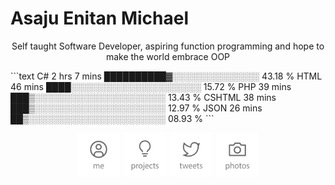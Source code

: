 # Asaju Enitan Michael

<p align="center">
  Self taught Software Developer, aspiring function programming and hope to make the world embrace OOP
</p>
<!--START_SECTION:waka-->
```text
C#       2 hrs 7 mins    ██████████▓░░░░░░░░░░░░░░   43.18 % 
HTML     46 mins         ████░░░░░░░░░░░░░░░░░░░░░   15.72 % 
PHP      39 mins         ███▒░░░░░░░░░░░░░░░░░░░░░   13.43 % 
CSHTML   38 mins         ███▒░░░░░░░░░░░░░░░░░░░░░   12.97 % 
JSON     26 mins         ██▒░░░░░░░░░░░░░░░░░░░░░░   08.93 % 
```
<!--END_SECTION:waka-->
<p align="center">
    <a href="https://strae.dev/"><img src="https://github.com/en1tan/en1tan/raw/main/me.svg?sanitize=true" alt="Me" height="70" /></a>
    <!--<a href="https://antfu.me/blog"><img src='https://github.com/en1tan/en1tan/raw/main/blog.svg?sanitize=true' alt="Blog" title="Blog" height='70'/></a>-->
  <a href="https://strae.dev/#projects"><img src='https://github.com/en1tan/en1tan/raw/main/projects.svg?sanitize=true' alt="Projects" title="Projects" height='70'/></a>
  <a href="https://twitter.com/strae_dev"><img src='https://github.com/en1tan/en1tan/raw/main/tweets.svg?sanitize=true' alt="Tweets" title="Tweets" height='70'/></a>
   <a href="https://instagram.com/strae_dev"><img src='https://github.com/en1tan/en1tan/raw/main/photos.svg?sanitize=true' alt="Photos" title="Photos" height='70'/></a>
  <!--<a href="https://github.com/sponsors/en1tan"><img src='https://github.com/en1tan/entan/raw/main/sponsor.svg?sanitize=true' alt="Sponsor" title="Sponsor" height='70'/></a>-->
</p>
